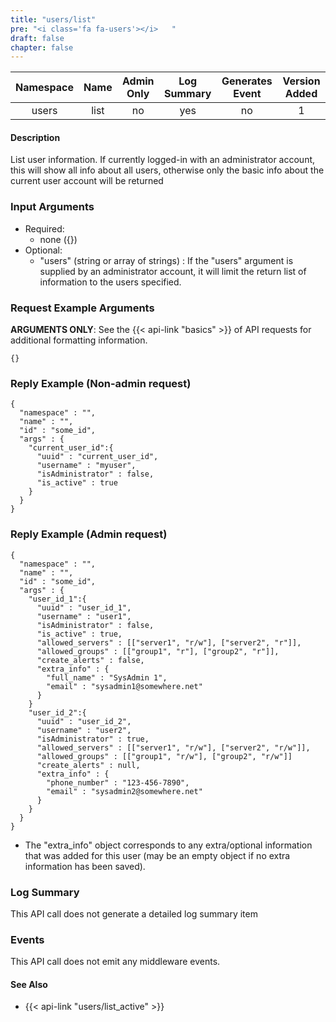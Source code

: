 ```yaml
---
title: "users/list"
pre: "<i class='fa fa-users'></i>	"
draft: false
chapter: false
---
```


| Namespace | Name | Admin Only | Log Summary | Generates Event | Version Added
|:----------------:|:--------:|:--------:|:--------:|:--------:|:---:|
| users | list | no | yes | no | 1 |

#### Description
List user information.
If currently logged-in with an administrator account, this will show all info about all users, otherwise only the basic info about the current user account will be returned

### Input Arguments
* Required:
   * none ({})
* Optional:
   * "users" (string or array of strings) : If the "users" argument is supplied by an administrator account, it will limit the return list of information to the users specified.


### Request Example Arguments
**ARGUMENTS ONLY**: See the {{< api-link "basics" >}} of API requests for additional formatting information.

```
{}
```

### Reply Example (Non-admin request)
```
{
  "namespace" : "",
  "name" : "",
  "id" : "some_id",
  "args" : {
    "current_user_id":{
      "uuid" : "current_user_id",
      "username" : "myuser",
      "isAdministrator" : false,
      "is_active" : true
    }
  }
}
```

### Reply Example (Admin request)
```
{
  "namespace" : "",
  "name" : "",
  "id" : "some_id",
  "args" : {
    "user_id_1":{
      "uuid" : "user_id_1",
      "username" : "user1",
      "isAdministrator" : false,
      "is_active" : true,
      "allowed_servers" : [["server1", "r/w"], ["server2", "r"]],
      "allowed_groups" : [["group1", "r"], ["group2", "r"]],
      "create_alerts" : false,
      "extra_info" : {
        "full_name" : "SysAdmin 1",
        "email" : "sysadmin1@somewhere.net"
      }
    }
    "user_id_2":{
      "uuid" : "user_id_2",
      "username" : "user2",
      "isAdministrator" : true,
      "allowed_servers" : [["server1", "r/w"], ["server2", "r/w"]],
      "allowed_groups" : [["group1", "r/w"], ["group2", "r/w"]]
      "create_alerts" : null,
      "extra_info" : {
        "phone_number" : "123-456-7890",
        "email" : "sysadmin2@somewhere.net"
      }
    }
  }
}
```
* The "extra_info" object corresponds to any extra/optional information that was added for this user (may be an empty object if no extra information has been saved).


### Log Summary
This API call does not generate a detailed log summary item


### Events
This API call does not emit any middleware events.

#### See Also
* {{< api-link "users/list_active" >}}
